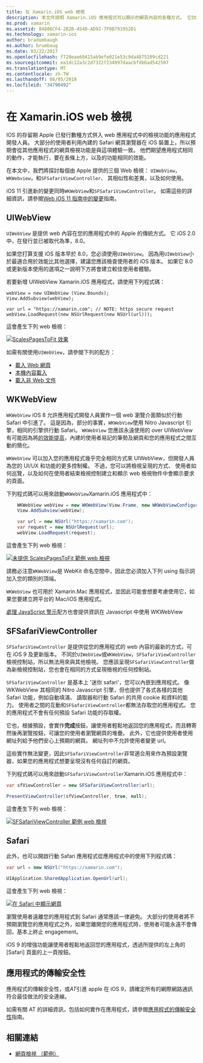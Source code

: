 ```yaml
---
title: 在 Xamarin.iOS web 檢視
description: 本文件說明 Xamarin.iOS 應用程式可以顯示的網頁內容的各種方式。 它討論 UIWebView、 WKWebView、 SFSafariViewController、 Safari 和應用程式的傳輸安全性。
ms.prod: xamarin
ms.assetid: 84886CF4-2B2B-4540-AD92-7F0B791952D1
ms.technology: xamarin-ios
author: bradumbaugh
ms.author: brumbaug
ms.date: 03/22/2017
ms.openlocfilehash: f720eae68415ab9efe021e53c9da4875209cd221
ms.sourcegitcommit: ea1dc12a3c2d7322f234997daacbfdb6ad542507
ms.translationtype: MT
ms.contentlocale: zh-TW
ms.lasthandoff: 06/05/2018
ms.locfileid: "34790492"
---
```

# <a name="web-views-in-xamarinios"></a>在 Xamarin.iOS web 檢視

IOS 的存留期 Apple 已發行數種方式併入 web 應用程式中的檢視功能的應用程式開發人員。 大部分的使用者利用內建的 Safari 網頁瀏覽器在 iOS 裝置上，所以預期會從其他應用程式的網頁檢視功能是與這項體驗一致。 他們期望應用程式相同的動作，才能執行，要在長條上方，以及的功能相同的效能。

在本文中，我們將探討每個由 Apple 提供的三個 Web 檢視： `UIWebView`， `WKWebview`，和`SFSafariViewController`、 其相似性和差異，以及如何使用。 

iOS 11 引進新的變更同時`WKWebView`和`SFSafariViewController`。 如需這些的詳細資訊，請參閱[Web iOS 11 指南中的變更](~/ios/platform/introduction-to-ios11/web.md)指南。

## <a name="uiwebview"></a>UIWebView

`UIWebView` 是提供 web 內容在您的應用程式中的 Apple 的傳統方式。 它 iOS 2.0 中，在發行並已被取代為準，8.0。

如果您打算支援 iOS 版本早於 8.0，您必須使用`UIWebView`。 因為用`UIWebView`小於最適合用於效能比其他選擇，建議您應該檢查使用者的 iOS 版本。 如果它 8.0 或更新版本使用的選項之一說明下方將會建立較佳使用者體驗。
 
若要新增 UIWebView Xamarin.iOS 應用程式，請使用下列程式碼：
 
```
webView = new UIWebView (View.Bounds);
View.AddSubview(webView);

var url = "https://xamarin.com"; // NOTE: https secure request
webView.LoadRequest(new NSUrlRequest(new NSUrl(url)));
```

這會產生下列 web 檢視：

[![](uiwebview-images/webview.png "ScalesPagesToFit 效果")](uiwebview-images/webview.png#lightbox)

如需有關使用`UIWebView`，請參閱下列的配方：


- [載入 Web 網頁](https://developer.xamarin.com/recipes/ios/content_controls/web_view/load_a_web_page/)
- [本機內容載入](https://developer.xamarin.com/recipes/ios/content_controls/web_view/load_local_content/)
- [載入非 Web 文件](https://developer.xamarin.com/recipes/ios/content_controls/web_view/load_non-web_documents/)

## <a name="wkwebview"></a>WKWebView

`WKWebView` iOS 8 允許應用程式開發人員實作一個 web 瀏覽介面類似於行動 Safari 中引進了。 這是因為，部分的事實，`WKWebView`使用 Nitro Javascript 引擎，相同的引擎供行動 Safari。 `WKWebView` 您應該永遠使用的 over UIWebView 有可能因為將[的效能提高](http://blog.initlabs.com/post/100113463211/wkwebview-vs-uiwebview)，內建的使用者易記的筆勢及網頁和您的應用程式之間互動的簡化。
  
`WKWebView` 可以加入您的應用程式幾乎完全相同方式來 UIWebView，但開發人員為您的 UI/UX 和功能的更多控制權。 不過，您可以將檢視呈現的方式、 使用者如何巡覽，以及如何在使用者結束檢視控制建立和顯示 web 檢視物件中會顯示要求的頁面。  

下列程式碼可以用來啟動`WKWebView`Xamarin.iOS 應用程式中：

```csharp
    WKWebView webView = new WKWebView(View.Frame, new WKWebViewConfiguration());
    View.AddSubview(webView);

    var url = new NSUrl("https://xamarin.com");
    var request = new NSUrlRequest(url);
    webView.LoadRequest(request);
```

這會產生下列 web 檢視：

[![](uiwebview-images/wkwebview.png "未提供 ScalesPagesToFit 範例 web 檢視")](uiwebview-images/wkwebview.png#lightbox)

請務必注意`WKWebView`是 WebKit 命名空間中，因此您必須加入下列 using 指示詞加入您的類別的頂端。

`WKWebView` 也可用於 Xamarin.Mac 應用程式，並因此可能會想要考慮使用它，如果您要建立跨平台的 Mac/iOS 應用程式。

[處理 JavaScript 警示](https://developer.xamarin.com/recipes/ios/content_controls/web_view/handle_javascript_alerts/)配方也會提供資訊在 Javascript 中使用 WKWebView

<a name="safariviewcontroller" />

## <a name="sfsafariviewcontroller"></a>SFSafariViewController
 
 `SFSafariViewController` 是提供從您的應用程式的 web 內容的最新的方式，可在 iOS 9 及更新版本。 不同於`UIWebView`或`WKWebView`，`SFSafariViewController`檢視控制站，所以無法用來與其他檢視。 您應該呈現`SFSafariViewController`做為新檢視控制站，您也會在相同的方式呈現檢視的任何控制站。
 
 `SFSafariViewController` 是基本上 '迷你 safari'，您可以內嵌到應用程式。 像 WKWebView 其相同的 Nitro Javascript 引擎，但也提供了各式各樣的其他 Safari 功能，例如自動填滿、 讀取器和行動 Safari 的共用 cookie 和資料的能力。 使用者之間的互動和`SFSafariViewController`都無法存取您的應用程式。 您的應用程式不會有任何預設 Safari 功能的存取權。
 
它也，根據預設，會實作**完成**按鈕，讓使用者輕鬆地返回您的應用程式，而且轉寄然後再瀏覽按鈕，可讓您的使用者瀏覽網頁的堆疊。 此外，它也提供使用者使用網址列給予他們安心上預期的網頁。 網址列中不允許使用者變更 url。 

這些實作無法變更，因此`SFSafariViewController`非常適合用來作為預設瀏覽器，如果您的應用程式想要呈現沒有任何自訂的網頁。

下列程式碼可以用來啟動`SFSafariViewController`Xamarin.iOS 應用程式中：

```csharp
var sfViewController = new SFSafariViewController(url);

PresentViewController(sfViewController, true, null);
```

這會產生下列 web 檢視：

[![](uiwebview-images/sfsafariviewcontroller.png "SFSafariViewController 範例 web 檢視")](uiwebview-images/sfsafariviewcontroller.png#lightbox)

## <a name="safari"></a>Safari

此外，也可以開啟行動 Safari 應用程式從應用程式中的使用下列程式碼：

```csharp
var url = new NSUrl("https://xamarin.com");

UIApplication.SharedApplication.OpenUrl(url);

```

這會產生下列 web 檢視：

[![](uiwebview-images/safari.png "在 Safari 中顯示網頁")](uiwebview-images/safari.png#lightbox)

瀏覽使用者遠離您的應用程式到 Safari 通常應該一律避免。 大部分的使用者將不預期瀏覽您的應用程式之外，如果您離開您的應用程式時，使用者可能永遠不會傳回，基本上終止 engagement。

iOS 9 的增強功能讓使用者輕鬆地返回您的應用程式，透過所提供的左上角的 [Safari] 頁面的上一頁按鈕。

## <a name="app-transport-security"></a>應用程式的傳輸安全性

應用程式的傳輸安全性，或*AT*引進 apple 在 iOS 9，請確定所有的網際網路通訊符合最佳做法的安全連線。

如需有關 AT 的詳細資訊，包括如何實作在應用程式，請參閱[應用程式的傳輸安全性](~/ios/app-fundamentals/ats.md)指南。

## <a name="related-links"></a>相關連結

- [網頁檢視 （範例）](https://developer.xamarin.com/samples/monotouch/WebView/)
